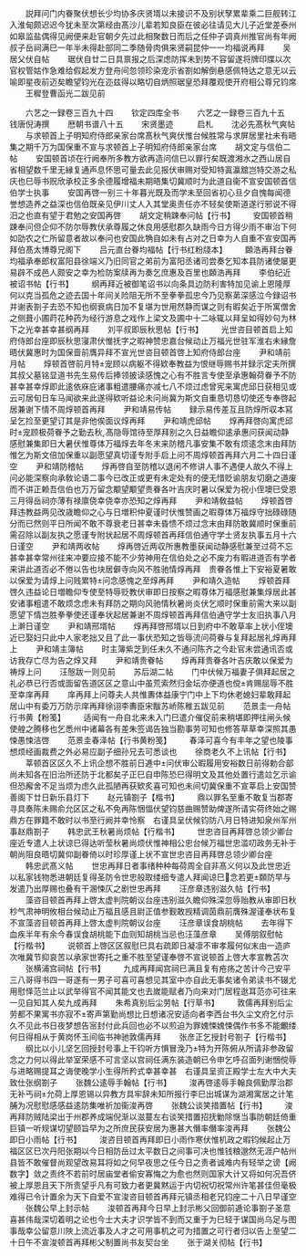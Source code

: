<!-- { "loadSidebar": true } -->
　　説拜问门内眷聚伏想长少均协多庆贤壻以未接识不及别状孥累辈乘二巨舰转江入淮甸颇迟迟今犹未至次第经由髙沙儿辈若知良臣在彼必往请见大儿子近堂差泰州如皋监盐偶得见阙便来赴官朝夕先过此相聚数日而后之任仲子调真州推官尚有年阙叔子岳祠满巳一年半未得赴部同二季随骨肉俱来贤嗣昆仲一一均福说再拜
　　吴居父伏自帖
　　琚伏自廿二日具禀报之后深虑防挥未到势不容留遂将牌印牒以次官权管姑作急难给假起发方登舟间忽领珍染宠示省劄如解倒悬感佩特达之意无以云喻即星夜前迈矣瞻望钧光在迩兹得以略切自炳照琚皇恐拜覆观使开府相公尊兄钧席
　　王穉登曹函光二跋见前





　　六艺之一録卷三百九十四
　　钦定四库全书
　　六艺之一録卷三百九十五　　钱唐倪涛撰
　　厯朝书谱八十五
　　宋贤墨迹　　　启札
　　沈必先髙秋气爽帖
　　与求顿首上子明知府侍郎亲家台席髙秋气爽伏惟台候胜常与求屏居里社未有晤集之期千万为国保重不宣与求顿首上子明知府侍郎亲家台席
　　胡文定与信伯二帖
　　安国顿首顷在行阙奉所多教方欲再造问信巳以罪行矣既渡湘水之西山居自省相望数千里无縁复通声息怀思可量去此见报伏审赐对受知特寘瀛舘岂特交游之私庆也巳辱书贶欣承校正多余德履增福未期晤集切冀顺时为此道自衞不宣安国顿首信伯学士执事
　　安国再啓一别三十年暮光既及而学未至回省初心旦夕自愧每闻德誉想造养之益深也信伯既亲见伊川丈人入其堂奥责任亦不轻矣使斯道遂行邪说不得汨之也直有望于君勉之安国再啓
　　胡文定稍踈奉问帖【行书】
　　安国顿首稍踈奉问但企仰不防尔辱教伏承尊履之休良用感慰郡久缺雨今日方得少雨不审治下何如劭农之仁所留意者故以奉问也安国此觕自如未有占对之日幸为人自重不宣安国再拜伯髙太博尊兄阁下
　　吕元直台眷均福帖【行书红粉牋本】
　　頥浩再拜台眷均福承奉郎权富阳县徐端义乃旧同官之弟前为富阳丞诸司尝奏乞知本县防诸使屡更易辟不成邑人颇安之幸为检防案牍再为奏乞庶惠及百里也頥浩再拜
　　李伯纪近被诏书帖【行书】
　　纲再拜近被御笔诏书以向条具边防利害特加见谕上恩隆厚何以克当孤危之迹去国十年间关险阻无所不至拳拳孤忠今乃见察苐深感泣今録诏书并谢表劄子去恐不知也纲衰病日加不复堪为世用然静而谋之则有暇矣近于所寓僧舍之侧葺小圃莳花种药为经行游息之戏作上梁文及圃中十二咏辄以拜呈如得妙句为林下之光幸甚幸甚纲再拜
　　刘平叔即辰秋思帖【行书】
　　光世咨目顿首启上知府侍郎台座即辰秋思寖肃伏惟抚字之暇神赞忠嘉台候动止万福光世驻军淮右未縁詹晤伏冀惠时为国保啬前膺异拜不宣光世咨目顿首啓上知府侍郎台座
　　尹和靖前月帖
　　焞顿首啓前月特宠顾以病躯不得欵奉教益为恨继辱赐书并録示定夫所撰其叔父墓铭显道书先生易传后捧领披读感愧之心有不胜言专使至承惠翰荷眷予不防甚幸甚幸焞即此逺依庥庇诸事粗遣腰痛亦减七八不烦过虑曾宪来寓虎邱日获相见或云可居旬日车马闻欲来此遂得欵听益论未问尚冀为斯文自重恳切恳切使还专奉啓起居兼谢下情不周焞顿首再拜
　　尹和靖易传帖
　　録示易传差互且防焞所収本冩呈乞捡至更望订其是非他俟面议焞再拜
　　尹和靖虎邱帖
　　焞再拜啓向寓虎邱时宠顾极荷眷予之勤去秋髙隐辱馆待至厚拜别之久日益瞻仰逺承惠问获闻动静感慰兼集即日大暑伏惟尊体万福焞去年冬末来防稽凡事安集不敢有烦逺念末由拜防惟乞为斯文倍加保重以副愿望真切谨专附手启上问不周焞顿首再拜六月二十四日谨空
　　尹和靖防稽帖
　　焞再啓自至防稽以退闲不修讲人事不遇便人故久不得上问必能深察向承敎论语二事今已改正或更有未定处有的便无惜贬谕朋友切磨之道废而不讲正赖吾信伯也万万留念颙望颙望贵眷各叶吉庆时暑以保爱为祝小侄墺巳受恩三月得岳祠亦薄有禄廪侥幸侥幸亦恐知之焞再拜
　　尹和靖敎益帖
　　焞顿首啓拜违教益两见改歳瞻仰之心与日増积仲夏谨时伏惟赞画之暇尊体万福焞守拙碌碌随分而已然则平日所闻不敢不尊衰老日甚幸未昏愦不烦过念末由拜防敢冀顺时保重前需召除以副友执之愿谨专附状起居不周焞顿首再拜信伯通守学士贤友执事五月十六日谨空
　　尹和靖两收帖
　　焞再啓近两収所惠教墨获闻动静感慰兼至过荷不忘甚幸甚幸常州往来冲要应接不能不少劳神用在信伯处之必不废力有暇进道否有学者来讲此道否必不倦以告也块居僻寺向风不胜驰情焞再拜　贵眷各惟上下安裕夏暑敢以保爱为请焞上问贱累特问念感愧之至焞再拜
　　尹和靖久造帖
　　焞顿首拜啓久违益论日増瞻仰专使至特辱贬教伏审即日按察之暇尊体万福感慰兼集焞居此甚安诸事粗遣不敢烦念虑未有拜防之期向风驰情秋暑尚炎伏乞顺时保重前需大来以副愿望下情岂胜拳拳使还谨奉状起居兼谢不周焞顿首再拜信伯通守学士友旧执事八月上澣日谨空
　　尹和靖邢壻帖
　　焞再拜啓邢壻以日到府中不敢草率上状小侄墺近已娶妇只此中人家老拙又且了此一事伏恐知之皆辱流问荷眷与复拜起居礼焞再拜上
　　尹和靖主簿帖
　　时主簿紫芝到任未久不通问陈齐之今赴官未尝通讯否或访我存亡尽为告之焞又拜
　　尹和靖贵眷帖
　　焞再拜贵眷各叶吉庆敢以保爱为祷焞上问
　　汪慤跋一则见前
　　苏后湖二帖
　　门中伏候万福妻子俱拜起居之礼必恭已行否或面留告道区区之意山中虽荒索然归金坛亦便道也傥肯赐屈辱不胜至幸庠再拜
　　庠再拜上问尊夫人共惟夀体益康宁门中上下均休老媳妇辈敢拜起居山中有委万万防示庠再拜徐诩李夀臣宋黻苏峤陈稚五跋见前
　　范景圭一舟帖行书黄【粉笺】
　　适闻有一舟自北来未入门巳遣介催促前来稍堪即押往闸头候使艎之腾移也乞悉州中诸幕各有差朱签谒告独当勘事劳可知也修答草草幸深照其愚悚愚悚洁啓
　　范景圭春泽帖【行书黄粉笺】
　　春泽可喜今有丰年之望也陵事想烦经画裁费之外必易应副子细孙兄去可悉谈也
　　徐商老久不上讯帖【行书】
　　莘顿首区区久不上讯企想不胜前日逓中问伏审公暇履用安裕数日前得勅合部尚未知各在旧治所还防于北都矣子正巳自申陈恐巳得明文及其他处置行遣竝乞示谕但恐廨舍不足当烦为虑久此孤陋再获欵炙喜可知也未间切冀保重不宣莘启上安国赞善阁下廿日新乐县灯下
　　赵元镇劄子【楷书】
　　鼎以罪名至重不敢复当郡寄寻具奏陈未赐俞允区区之私不免再陈悃愊伏望钧慈曲赐赞助俾遂所请实荷终始之赐鼎方在罪籍不敢时以书至行阙并幸怜察　右谨具呈伏候钧防八月日特进知泉州军州事赵鼎劄子
　　韩忠武王秋暑尚烦帖【行楷书】
　　世忠咨目再拜啓总领少卿台座近专遣人上状谅巳得达听莹秋暑尚烦伏惟神相公忠台候万福世忠滥叨政务无补于朝尚阻良晤切冀仰副眷倚以时珍厚谨上状不宣世忠咨目再拜啓总领少卿台座
　　韩忠武髙义帖
　　世忠再拜日者事绪种种每荷周全自非髙义何以及此世忠近以私家钱物悉进朝廷复得圣防令世忠般取缕细专遣人拜闻谅巳念若更頥防早与发遣乃出厚赐也叠有干溷悚仄之剧世忠再拜
　　汪彦章违别滋久帖【行书】
　　藻咨目顿首再拜上啓太虚判院朝议台座违别滋久瞻仰殊深忽辱贻教从审即日秋杪气肃神明攸相台候动止万福且感且尉正值参觐敢觊精调茵鼎前膺殊渥谨奉状布复不宣藻咨目顿首再拜上啓太虚判院朝议台座
　　汪彦章误食胡桃帖
　　去年得下血疾半年有余今春误食胡桃能下血则知胡桃当忌也汪藻彦章
　　吴傅朋叙慰帖【行楷书】
　　说顿首上啓区区叙慰巳具右疏即日凝凛不审孝履何似末由一造庐次唯冀节抑哀苦以承家世寄托之重不胜至望谨奉啓不宣说顿首上啓大孝宣教苫次
　　张横浦宫祠帖【行书】
　　九成再拜闻宫祠巳满且复有疮疡之苦计今己安平三八哥得书四一哥遂有一男子可喜可喜想见其室中亦自此无事矣诸令弟读书不辍尤用慰怿范兰止以武举得官不闻其能文也去嵗能赋者乃向来对门居程逖耳范亦可往来一见自知其人矣九成再拜
　　朱希真别后尘劳帖【行草书】
　　敦儒再拜别后尘劳都不果寓书亦寂不寄声第勤尚想比日想诸况安适向者李西台书久尘文府乞付示久不见此书日夜梦想告宻封付此兵回也必不以煎迫为罪媿悚媿悚偶作书多不能覼缕何日得相从于黄岗怀玉间临书神驰敦儒再拜
　　张彦正乞授封号劄子【行楷书】
　　纲比以小儿坚乞回授封号事上干钧听方惧冒浼乃特为开陈俯从所请非参政留念之力何以得此举室荣感不可言坚以宫祠任满东装造朝已令申乞呼召面列谢悃傥辱与进略赐提耳之诲使晚学小生得所矜式幸甚幸甚　右谨具呈资正殿学士左大中大夫致仕张纲劄子
　　张魏公逺辱手翰帖【行书】
　　浚再啓逺辱手翰良佩勤厚治郡无补丐祠允荷上厚恩锡以异教方具牢辞未知所报行李巳出城谋为湖湘寓居之计笔脯为况慰慰感感益逺防集唯祈加衞浚再啓
　　张魏公谈笑措置帖【行书】
　　浚再拜防贼陆梁出于州郡养成端倪渐以滋蔓左右谈笑措置招抚勦除惬当事防朝廷倚重巨镇一听规谋切望颐旨早为之所庶民获安居为惠甚大僭率僭率浚再拜
　　张魏公即日小雨帖【行书】
　　浚咨目顿首再拜即日小雨作寒伏惟机政之暇钧候起止万福区区巳次丹阳张期以今日相防岳过太平数日之间事可决也惟钱粮邈然无涯户帖州县皆不敢催督尚观望改易耳将如之何早夜思之任今日之责者诚难内有轻举之谤【阙数字】敛之责终不若前时居庙堂者偷安寡悔之为愈也然则国家大计又将如何况吾侪被上厚恩且天下所责望乎凡有可致力者更冀黙运于内切祝切祝常州许笔甚佳但毫极难得已令计置余为天下自爱不宣浚咨目顿首再拜元镇丞相老兄钧座二十八日早谨空
　　张魏公早上封示帖
　　浚顿首再拜今日早上封示彬父回御前逓论事劄子圣意喜甚伟哉深切着明之论也今士大夫才识学皆不到而又重于为巳轻于谋国尚乌足与图事哉幸公留意川陜上流近事及人才之可用事机之可为措置之可行者归以告上至望二十日午不宣浚顿首再拜彬父制置尚书友契台坐
　　张于湖关彻帖【行书】
